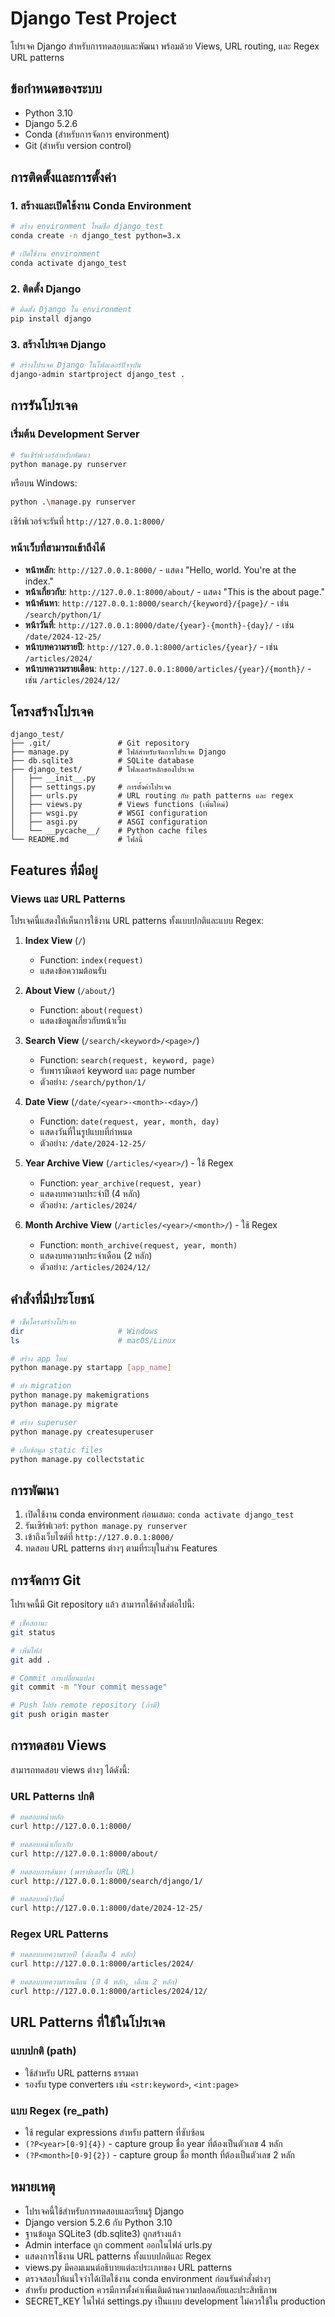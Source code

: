 # Django Test Project

โปรเจค Django สำหรับการทดสอบและพัฒนา พร้อมด้วย Views, URL routing, และ Regex URL patterns

## ข้อกำหนดของระบบ

- Python 3.10
- Django 5.2.6
- Conda (สำหรับการจัดการ environment)
- Git (สำหรับ version control)

## การติดตั้งและการตั้งค่า

### 1. สร้างและเปิดใช้งาน Conda Environment

```bash
# สร้าง environment ใหม่ชื่อ django_test
conda create -n django_test python=3.x

# เปิดใช้งาน environment
conda activate django_test
```

### 2. ติดตั้ง Django

```bash
# ติดตั้ง Django ใน environment
pip install django
```

### 3. สร้างโปรเจค Django

```bash
# สร้างโปรเจค Django ในโฟลเดอร์ปัจจุบัน
django-admin startproject django_test .
```

## การรันโปรเจค

### เริ่มต้น Development Server

```bash
# รันเซิร์ฟเวอร์สำหรับพัฒนา
python manage.py runserver
```

หรือบน Windows:
```bash
python .\manage.py runserver
```

เซิร์ฟเวอร์จะรันที่ `http://127.0.0.1:8000/`

### หน้าเว็บที่สามารถเข้าถึงได้

- **หน้าหลัก**: `http://127.0.0.1:8000/` - แสดง "Hello, world. You're at the index."
- **หน้าเกี่ยวกับ**: `http://127.0.0.1:8000/about/` - แสดง "This is the about page."
- **หน้าค้นหา**: `http://127.0.0.1:8000/search/{keyword}/{page}/` - เช่น `/search/python/1/`
- **หน้าวันที่**: `http://127.0.0.1:8000/date/{year}-{month}-{day}/` - เช่น `/date/2024-12-25/`
- **หน้าบทความรายปี**: `http://127.0.0.1:8000/articles/{year}/` - เช่น `/articles/2024/`
- **หน้าบทความรายเดือน**: `http://127.0.0.1:8000/articles/{year}/{month}/` - เช่น `/articles/2024/12/`

## โครงสร้างโปรเจค

```
django_test/
├── .git/               # Git repository
├── manage.py           # ไฟล์สำหรับจัดการโปรเจค Django
├── db.sqlite3          # SQLite database
├── django_test/        # โฟลเดอร์หลักของโปรเจค
│   ├── __init__.py
│   ├── settings.py     # การตั้งค่าโปรเจค
│   ├── urls.py         # URL routing กับ path patterns และ regex
│   ├── views.py        # Views functions (เพิ่มใหม่)
│   ├── wsgi.py         # WSGI configuration
│   ├── asgi.py         # ASGI configuration
│   └── __pycache__/    # Python cache files
└── README.md           # ไฟล์นี้
```

## Features ที่มีอยู่

### Views และ URL Patterns

โปรเจคนี้แสดงให้เห็นการใช้งาน URL patterns ทั้งแบบปกติและแบบ Regex:

1. **Index View** (`/`)
   - Function: `index(request)`
   - แสดงข้อความต้อนรับ

2. **About View** (`/about/`)
   - Function: `about(request)`
   - แสดงข้อมูลเกี่ยวกับหน้าเว็บ

3. **Search View** (`/search/<keyword>/<page>/`)
   - Function: `search(request, keyword, page)`
   - รับพารามิเตอร์ keyword และ page number
   - ตัวอย่าง: `/search/python/1/`

4. **Date View** (`/date/<year>-<month>-<day>/`)
   - Function: `date(request, year, month, day)`
   - แสดงวันที่ในรูปแบบที่กำหนด
   - ตัวอย่าง: `/date/2024-12-25/`

5. **Year Archive View** (`/articles/<year>/`) - ใช้ Regex
   - Function: `year_archive(request, year)`
   - แสดงบทความประจำปี (4 หลัก)
   - ตัวอย่าง: `/articles/2024/`

6. **Month Archive View** (`/articles/<year>/<month>/`) - ใช้ Regex
   - Function: `month_archive(request, year, month)`
   - แสดงบทความประจำเดือน (2 หลัก)
   - ตัวอย่าง: `/articles/2024/12/`

## คำสั่งที่มีประโยชน์

```bash
# เช็คโครงสร้างโปรเจค
dir                     # Windows
ls                      # macOS/Linux

# สร้าง app ใหม่
python manage.py startapp [app_name]

# ทำ migration
python manage.py makemigrations
python manage.py migrate

# สร้าง superuser
python manage.py createsuperuser

# เก็บข้อมูล static files
python manage.py collectstatic
```

## การพัฒนา

1. เปิดใช้งาน conda environment ก่อนเสมอ: `conda activate django_test`
2. รันเซิร์ฟเวอร์: `python manage.py runserver`
3. เข้าถึงเว็บไซต์ที่ `http://127.0.0.1:8000/`
4. ทดสอบ URL patterns ต่างๆ ตามที่ระบุในส่วน Features

## การจัดการ Git

โปรเจคนี้มี Git repository แล้ว สามารถใช้คำสั่งต่อไปนี้:

```bash
# เช็คสถานะ
git status

# เพิ่มไฟล์
git add .

# Commit การเปลี่ยนแปลง
git commit -m "Your commit message"

# Push ไปยัง remote repository (ถ้ามี)
git push origin master
```

## การทดสอบ Views

สามารถทดสอบ views ต่างๆ ได้ดังนี้:

### URL Patterns ปกติ
```bash
# ทดสอบหน้าหลัก
curl http://127.0.0.1:8000/

# ทดสอบหน้าเกี่ยวกับ
curl http://127.0.0.1:8000/about/

# ทดสอบการค้นหา (พารามิเตอร์ใน URL)
curl http://127.0.0.1:8000/search/django/1/

# ทดสอบหน้าวันที่
curl http://127.0.0.1:8000/date/2024-12-25/
```

### Regex URL Patterns
```bash
# ทดสอบบทความรายปี (ต้องเป็น 4 หลัก)
curl http://127.0.0.1:8000/articles/2024/

# ทดสอบบทความรายเดือน (ปี 4 หลัก, เดือน 2 หลัก)
curl http://127.0.0.1:8000/articles/2024/12/
```

## URL Patterns ที่ใช้ในโปรเจค

### แบบปกติ (path)
- ใช้สำหรับ URL patterns ธรรมดา
- รองรับ type converters เช่น `<str:keyword>`, `<int:page>`

### แบบ Regex (re_path)
- ใช้ regular expressions สำหรับ pattern ที่ซับซ้อน
- `(?P<year>[0-9]{4})` - capture group ชื่อ year ที่ต้องเป็นตัวเลข 4 หลัก
- `(?P<month>[0-9]{2})` - capture group ชื่อ month ที่ต้องเป็นตัวเลข 2 หลัก

## หมายเหตุ

- โปรเจคนี้ใช้สำหรับการทดสอบและเรียนรู้ Django
- Django version 5.2.6 กับ Python 3.10
- ฐานข้อมูล SQLite3 (db.sqlite3) ถูกสร้างแล้ว
- Admin interface ถูก comment ออกในไฟล์ urls.py
- แสดงการใช้งาน URL patterns ทั้งแบบปกติและ Regex
- views.py มีคอมเมนต์อธิบายแต่ละประเภทของ URL patterns
- ตรวจสอบให้แน่ใจว่าได้เปิดใช้งาน conda environment ก่อนรันคำสั่งต่างๆ
- สำหรับ production ควรมีการตั้งค่าเพิ่มเติมด้านความปลอดภัยและประสิทธิภาพ
- SECRET_KEY ในไฟล์ settings.py เป็นแบบ development ไม่ควรใช้ใน production